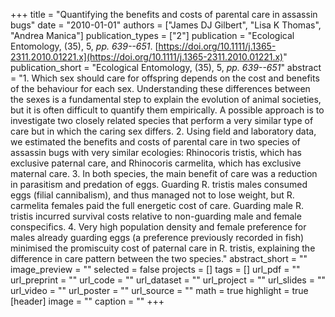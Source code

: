 +++
title = "Quantifying the benefits and costs of parental care in assassin bugs"
date = "2010-01-01"
authors = ["James DJ Gilbert", "Lisa K Thomas", "Andrea Manica"]
publication_types = ["2"]
publication = "Ecological Entomology, (35), 5, _pp. 639--651_. [https://doi.org/10.1111/j.1365-2311.2010.01221.x](https://doi.org/10.1111/j.1365-2311.2010.01221.x)"
publication_short = "Ecological Entomology, (35), 5, _pp. 639--651_"
abstract = "1. Which sex should care for offspring depends on the cost and benefits of the behaviour for each sex. Understanding these differences between the sexes is a fundamental step to explain the evolution of animal societies, but it is often difficult to quantify them empirically. A possible approach is to investigate two closely related species that perform a very similar type of care but in which the caring sex differs. 2. Using field and laboratory data, we estimated the benefits and costs of parental care in two species of assassin bugs with very similar ecologies: Rhinocoris tristis, which has exclusive paternal care, and Rhinocoris carmelita, which has exclusive maternal care.  3. In both species, the main benefit of care was a reduction in parasitism and predation of eggs. Guarding R. tristis males consumed eggs (filial cannibalism), and thus managed not to lose weight, but R. carmelita females paid the full energetic cost of care. Guarding male R. tristis incurred survival costs relative to non-guarding male and female conspecifics.  4. Very high population density and female preference for males already guarding eggs (a preference previously recorded in fish) minimised the promiscuity cost of paternal care in R. tristis, explaining the difference in care pattern between the two species."
abstract_short = ""
image_preview = ""
selected = false
projects = []
tags = []
url_pdf = ""
url_preprint = ""
url_code = ""
url_dataset = ""
url_project = ""
url_slides = ""
url_video = ""
url_poster = ""
url_source = ""
math = true
highlight = true
[header]
image = ""
caption = ""
+++
